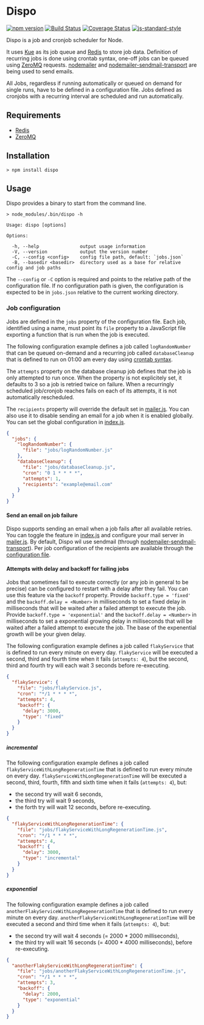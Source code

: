 # Dispo

[![npm version](https://badge.fury.io/js/dispo.svg)](https://badge.fury.io/js/dispo) [![Build Status](https://travis-ci.org/gonsfx/dispo.svg?branch=master)](https://travis-ci.org/gonsfx/dispo) [![Coverage Status](https://coveralls.io/repos/github/gonsfx/dispo/badge.svg?branch=master)](https://coveralls.io/github/gonsfx/dispo?branch=master) [![js-standard-style](https://img.shields.io/badge/code%20style-standard-brightgreen.svg)](http://standardjs.com/)

Dispo is a job and cronjob scheduler for Node.

It uses [Kue](https://github.com/Automattic/kue) as its job queue and [Redis](http://redis.io/) to store job data. Definition of recurring jobs is done using crontab syntax, one-off jobs can be queued using [ZeroMQ](http://zeromq.org/) requests. [nodemailer](https://github.com/nodemailer/nodemailer) and [nodemailer-sendmail-transport](https://github.com/andris9/nodemailer-sendmail-transport) are being used to send emails.

All Jobs, regardless if running automatically or queued on demand for single runs, have to be defined in a configuration file. Jobs defined as cronjobs with a recurring interval are scheduled and run automatically.

## Requirements

- [Redis](http://redis.io/)
- [ZeroMQ](http://zeromq.org/)

## Installation

```
> npm install dispo
```

## Usage

Dispo provides a binary to start from the command line.

```
> node_modules/.bin/dispo -h

Usage: dispo [options]

Options:

  -h, --help               output usage information
  -V, --version            output the version number
  -C, --config <config>    config file path, default: `jobs.json`
  -B, --basedir <basedir>  directory used as a base for relative config and job paths
```

The `--config` or `-C` option is required and points to the relative path of the configuration file. If no configuration path is given, the configuration is expected to be in `jobs.json` relative to the current working directory.

### Job configuration

Jobs are defined in the `jobs` property of the configuration file. Each job, identified using a name, must point its `file` property to a JavaScript file exporting a function that is run when the job is executed.

The following configuration example defines a job called `logRandomNumber` that can be queued on-demand and a recurring job called `databaseCleanup` that is defined to run on 01:00 am every day using [crontab syntax](https://en.wikipedia.org/wiki/Cron).

The `attempts` property on the database cleanup job defines that the job is only attempted to run once. When the property is not explicitely set, it defaults to 3 so a job is retried twice on failure. When a recurringly scheduled job/cronjob reaches fails on each of its attempts, it is not automatically rescheduled.

The `recipients` property will override the default set in [mailer.js](src/mailer.js). You can also use it to disable sending an email for a job when it is enabled globally. You can set the global configuration in [index.js](src/index.js).

```json
{
  "jobs": {
    "logRandomNumber": {
      "file": "jobs/logRandomNumber.js"
    },
    "databaseCleanup": {
      "file": "jobs/databaseCleanup.js",
      "cron": "0 1 * * * *",
      "attempts": 1,
      "recipients": "example@email.com"
    }
  }
}
```

#### Send an email on job failure

Dispo supports sending an email when a job fails after all available retries. You can toggle the feature in [index.js](src/index.js) and configure your mail server in [mailer.js](src/mailer.js). By default, Dispo wil use sendmail (through [nodemailer-sendmail-transport](https://github.com/andris9/nodemailer-sendmail-transport)). Per job configuration of the recipients are available through the [configuration file](https://github.com/gonsfx/dispo#job-configuration).

#### Attempts with delay and backoff for failing jobs

Jobs that sometimes fail to execute correctly (or any job in general to be precise) can be configured to restart with a delay after they fail. You can use this feature via the `backoff` property.
Provide `backoff.type = 'fixed'` and the `backoff.delay = <Number>` in milliseconds to set a fixed delay in milliseconds that will be waited after a failed attempt to execute the job.
Provide `backoff.type = 'exponential'` and the `backoff.delay = <Number>` in milliseconds to set a exponential growing delay in milliseconds that will be waited after a failed attempt to execute the job. The base of the expenential growth will be your given delay.

The following configuration example defines a job called `flakyService` that is defined to run every minute on every day.
`flakyService` will be executed a second, third and fourth time when it fails (`attempts: 4`), but the second, third and fourth try will each wait 3 seconds before re-executing.

```json
{
  "flakyService": {
    "file": "jobs/flakyService.js",
    "cron": "*/1 * * * *",
    "attempts": 4,
    "backoff": {
      "delay": 3000,
      "type": "fixed"
    }
  }
}
```

##### incremental

The following configuration example defines a job called `flakyServiceWithLongRegenerationTime` that is defined to run every minute on every day.
`flakyServiceWithLongRegenerationTime` will be executed a second, third, fourth, fifth and sixth time when it fails (`attempts: 4`), but:
- the second try will wait 6 seconds,
- the third try will wait 9 seconds,
- the forth try will wait 12 seconds,
before re-executing.

```json
{
  "flakyServiceWithLongRegenerationTime": {
    "file": "jobs/flakyServiceWithLongRegenerationTime.js",
    "cron": "*/1 * * * *",
    "attempts": 4,
    "backoff": {
      "delay": 3000,
      "type": "incremental"
    }
  }
}
```

##### exponential

The following configuration example defines a job called `anotherFlakyServiceWithLongRegenerationTime` that is defined to run every minute on every day.
`anotherFlakyServiceWithLongRegenerationTime` will be executed a second and third time when it fails (`attempts: 4`), but:
- the second try will wait 4 seconds (= 2000 * 2000 milliseconds),
- the third try will wait 16 seconds (= 4000 * 4000 milliseconds),
before re-executing.

```json
{
  "anotherFlakyServiceWithLongRegenerationTime": {
    "file": "jobs/anotherFlakyServiceWithLongRegenerationTime.js",
    "cron": "*/1 * * * *",
    "attempts": 3,
    "backoff": {
      "delay": 2000,
      "type": "exponential"
    }
  }
}
```

